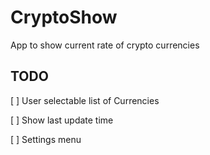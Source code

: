 # CryptoShow
App to show current rate of crypto currencies

## TODO

[ ] User selectable list of Currencies

[ ] Show last update time

[ ] Settings menu

